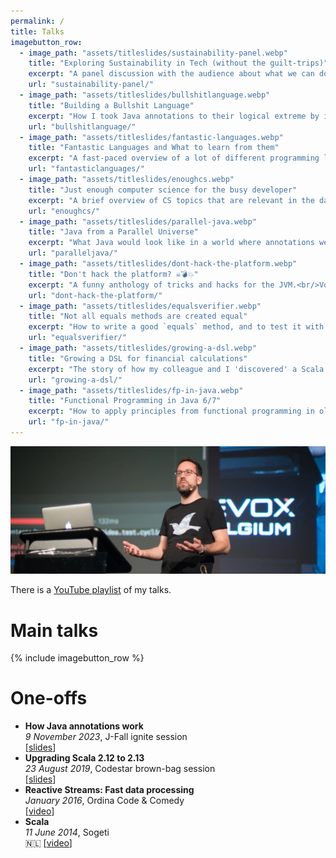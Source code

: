 ```yaml
---
permalink: /
title: Talks
imagebutton_row:
  - image_path: "assets/titleslides/sustainability-panel.webp"
    title: "Exploring Sustainability in Tech (without the guilt-trips)"
    excerpt: "A panel discussion with the audience about what we can do about climate change as software developers and human beings.<br/>Delivered at Devoxx 2022 and J-Fall 2022."
    url: "sustainability-panel/"
  - image_path: "assets/titleslides/bullshitlanguage.webp"
    title: "Building a Bullshit Language"
    excerpt: "How I took Java annotations to their logical extreme by implementing a fully functioning, Turing-complete LISP dialect within them."
    url: "bullshitlanguage/"
  - image_path: "assets/titleslides/fantastic-languages.webp"
    title: "Fantastic Languages and What to learn from them"
    excerpt: "A fast-paced overview of a lot of different programming languages, intended to entertain and perhaps even change a mind or two.<br/>Delivered at Devoxx UK 2021 and J-Fall 2021."
    url: "fantasticlanguages/"
  - image_path: "assets/titleslides/enoughcs.webp"
    title: "Just enough computer science for the busy developer"
    excerpt: "A brief overview of CS topics that are relevant in the day-to-day work of every developer.<br/>Delivered at J-Fall 2021."
    url: "enoughcs/"
  - image_path: "assets/titleslides/parallel-java.webp"
    title: "Java from a Parallel Universe"
    excerpt: "What Java would look like in a world where annotations were never invented.<br/>Delivered at J-Spring 2019 and [J-Fall 2019](https://www.youtube.com/watch?v=R0WnUd01f14)."
    url: "paralleljava/"
  - image_path: "assets/titleslides/dont-hack-the-platform.webp"
    title: "Don't hack the platform? ☠️💣💥️"
    excerpt: "A funny anthology of tricks and hacks for the JVM.<br/>Voted 2018's ['best non-Venkat talk'](https://nljug.org/nieuws/j-fall-2018-the-top-10-sessions/) by the J-Fall audience!<br>Delivered at [J-Fall 2018](https://www.youtube.com/watch?v=3750lsxn8m8), [JavaZone 2018](https://vimeo.com/289655964), JBCNConf 2018 and more."
    url: "dont-hack-the-platform/"
  - image_path: "assets/titleslides/equalsverifier.webp"
    title: "Not all equals methods are created equal"
    excerpt: "How to write a good `equals` method, and to test it with [EqualsVerifier](http://jqno.nl/equalsverifier).<br/>Delivered at [Devoxx 2017](https://www.youtube.com/watch?v=pNJ_O10XaoM) and JAX London 2021."
    url: "equalsverifier/"
  - image_path: "assets/titleslides/growing-a-dsl.webp"
    title: "Growing a DSL for financial calculations"
    excerpt: "The story of how my colleague and I 'discovered' a Scala DSL for writing complex mortgage calculations.<br/>Delivered at [Typelevel Summit Oslo 2016](https://www.youtube.com/watch?v=w37mp3mbylw) and [Codestar Launch Event](https://www.youtube.com/watch?v=gmCQS72yFTg)."
    url: "growing-a-dsl/"
  - image_path: "assets/titleslides/fp-in-java.webp"
    title: "Functional Programming in Java 6/7"
    excerpt: "How to apply principles from functional programming in older versions of Java."
    url: "fp-in-java/"
---
```


![devoxx](assets/devoxx.webp)

There is a [YouTube playlist](https://www.youtube.com/playlist?list=PLBVdSBwCyRsE7zi7YhfYWua1Jzi_iv1GQ) of my talks.

# Main talks

{% include imagebutton_row %}

# One-offs

- **How Java annotations work**
  <br>
  _9 November 2023_, J-Fall ignite session
  <br>
  [[slides](/talks/slides/annotations/2023-11-09-jfall)]
- **Upgrading Scala 2.12 to 2.13**
  <br>
  _23 August 2019_, Codestar brown-bag session
  <br>
  [[slides](/talks/slides/scala-2.13/2019-08-23-codestar)]
- **Reactive Streams: Fast data processing**
  <br>
  _January 2016_, Ordina Code & Comedy
  <br>
  [[video](https://www.youtube.com/watch?v=D1njDQEldgA)]
- **Scala**
  <br>
  _11 June 2014_, Sogeti
  <br>
  🇳🇱 [[video](https://www.youtube.com/watch?v=uksqLVk2l6M)]
